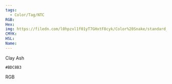 ```yaml
---
tags:
  - Color/Tag/NTC
RGB:
Hex:
img: https://filedn.com/l0hpzxl1f01yT7GHxtF8cyk/Color%20Snake/standard_csv_to_svg/%23/BDC8B3.svg
CMYK:
HSL:
Name:
---
```

Clay Ash
```palette
#BDC8B3
```
RGB
